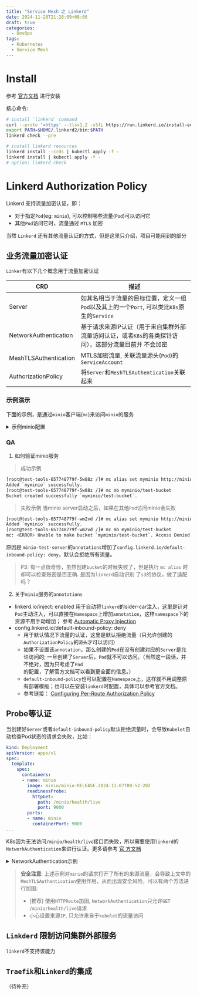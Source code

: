 ```yaml
---
title: "Service Mesh 之 Linkerd"
date: 2024-11-28T21:28:09+08:00
draft: true
categories:
  - DevOps
tags:
  - Kubernetes
  - Service Mesh
---
```


# Install
参考 [官方文档](https://linkerd.io/2-edge/getting-started/) 进行安装

核心命令:
```bash
# install `linkerd` command
curl --proto '=https' --tlsv1.2 -sSfL https://run.linkerd.io/install-edge | sh
export PATH=$HOME/.linkerd2/bin:$PATH
linkerd check --pre

# install linkerd resources
linkerd install --crds | kubectl apply -f -
linkerd install | kubectl apply -f -
# option: linkerd check
```

# Linkerd Authorization Policy

Linkerd 支持流量加密认证，即：
- 对于指定`Pod`(eg: `minio`), 可以控制哪些流量(`Pod`)可以访问它
- 其他`Pod`访问它时，流量通过 `MTLS` 加密

当然 `Linkerd` 还有其他流量认证的方式，但是这里只介绍，项目可能用到的部分

## 业务流量加密认证
`Linker`有以下几个概念用于流量加密认证

| CRD | 描述 |
| - | - |
| Server | 如其名相当于流量的目标位置，定义一组`Pod`以及其上的一个`Port`, 可以类比`K8s`原生的`Service` |
| NetworkAuthentication | 基于请求来源IP认证（用于来自集群外部流量访问认证，或者`K8s`的各类探针访问），这部分流量目前并 不会加密 |
| MeshTLSAuthentication | MTLS加密流量, 关联流量源头(`Pod`)的`ServiceAccount` |
| AuthorizationPolicy | 将`Server`和`MeshTLSAuthentication`关联起来 |


### 示例演示
下面的示例，是通过`minio`客户端(`mc`)来访问`minio`的服务

<details>
<summary>示例minio配置</summary>

> 1. MinIO Server Deployment
```yaml
apiVersion: v1
kind: Namespace
metadata:
  name: minio-test-server
---
apiVersion: v1
kind: ServiceAccount
metadata:
  name: minio-test-server
  namespace: minio-test-server
  labels:
    app: minio
    project: mytest
---
apiVersion: apps/v1
kind: StatefulSet
metadata:
  name: minio
  namespace: minio-test-server
  labels:
     app: minio
spec:
  selector:
    matchLabels:
      app: minio
  serviceName: minio
  replicas: 1
  template:
    metadata:
      annotations:
        linkerd.io/inject: enabled
        config.linkerd.io/default-inbound-policy: deny
      labels:
        app: minio
        project: mytest
    spec:
      containers:
      - name: minio
        envFrom:
        - secretRef:
            name: minio-admin-config
        image: minio/minio:RELEASE.2024-11-07T00-52-20Z
        args: ["server", "/data"]
        ports:
        - name: minio
          containerPort: 9000
      serviceAccountName: minio-test-server

---
apiVersion: v1
kind: Service
metadata:
  name: minio
  namespace: minio-test-server
spec:
  selector:
    app: minio
  ports:
  - name: service
    protocol: TCP
    port: 9000
    targetPort: 9000
  type: ClusterIP
---
apiVersion: v1
kind: Secret
metadata:
  name: minio-admin-config
  namespace: minio-test-server
type: Opaque
stringData:
  MINIO_ROOT_USER: "minio"
  MINIO_ROOT_PASSWORD: "IPFvslzI1pVCrfbO"
```

> 2. Minio Test Client
```yaml
apiVersion: v1
kind: Namespace
metadata:
  name: minio-test-client
---
apiVersion: v1
kind: ServiceAccount
metadata:
  name: minio-test-client
  namespace: minio-test-client
  labels:
    app: minio
    project: mytest
---
apiVersion: apps/v1
kind: Deployment
metadata:
  name: minio-client
  namespace: minio-test-client
  labels:
     app: minio-client
spec:
  selector:
    matchLabels:
      app: minio-client
  replicas: 1
  template:
    metadata:
      annotations:
        # auto insert linkerd sider-car
        linkerd.io/inject: enabled
      labels:
        app: minio-client
        project: mytest
    spec:
      containers:
      - name: minio
        image: minio/minio:RELEASE.2024-11-07T00-52-20Z
        envFrom:
        - secretRef:
            name: minio-admin-config
        command:
        - sh
        - -c
        - |
          set -ex
          mc alias set myminio http://minio.minio-test-server.svc:9000 $MINIO_ROOT_USER $MINIO_ROOT_PASSWORD
          while true; do
            if [ $(mc ls myminio | wc -l) -eq 0 ]; then
              mc mb myminio/test-bucket
            fi
            mc ls myminio/
            sleep 30
          done

      serviceAccountName: minio-test-client
---
apiVersion: v1
kind: Secret
metadata:
  name: minio-admin-config
  namespace: minio-test-client
type: Opaque
stringData:
  MINIO_ROOT_USER: "minio"
  MINIO_ROOT_PASSWORD: "IPFvslzI1pVCrfbO"
```

> 3. 创建网络认证
```yaml
apiVersion: policy.linkerd.io/v1beta3
kind: Server
metadata:
  name: minio-server
  namespace: minio-test-server
spec:
  podSelector:
    matchLabels:
      app: minio
  port: minio
---
apiVersion: policy.linkerd.io/v1alpha1
kind: MeshTLSAuthentication
metadata:
  name: minio-client-auth
  namespace: minio-test-server
spec:
  identityRefs:
    - kind: ServiceAccount
      name: minio-test-client
      namespace: minio-test-client
---
apiVersion: policy.linkerd.io/v1alpha1
kind: AuthorizationPolicy
metadata:
  name: minio-auth-policy
  namespace: minio-test-server
spec:
  targetRef:
    group: policy.linkerd.io
    kind: Server
    name: minio-server
  requiredAuthenticationRefs:
    - name: minio-client-auth
      kind: MeshTLSAuthentication
      group: policy.linkerd.io
```

</details>

### QA
1. 如何验证minio服务
> 成功示例
```bash
[root@test-tools-657748779f-5w88z /]# mc alias set myminio http://minio.minio-test-server.svc:9000 minio IPFvslzI1pVCrfbO
Added `myminio` successfully.
[root@test-tools-657748779f-5w88z /]# mc mb myminio/test-bucket
Bucket created successfully `myminio/test-bucket`.
```

> 失败示例
当minio server启动之后，如果在其他`Pod`访问minio会失败
```bash
[root@test-tools-657748779f-wm2vd /]# mc alias set myminio http://minio.minio-test-server.svc:9000 minio IPFvslzI1pVCrfbO
Added `myminio` successfully.
[root@test-tools-657748779f-wm2vd /]# mc mb myminio/test-bucket
mc: <ERROR> Unable to make bucket `myminio/test-bucket`. Access Denied.
```

原因是 `minio-test-server`的`annotations`增加了`config.linkerd.io/default-inbound-policy: deny`，默认会拒绝所有流量。

> PS: 有一点很奇怪，虽然创建`bucket`的时候失败了，但是执行 `mc alias` 时却可以检查账密是否正确. 是因为`linkerd`自动识别 了`s3`的协议，做了适配吗？

2. 关于`minio`服务的`annotations`
  - linkerd.io/inject: enabled
    用于自动将`linkerd`的sider-car注入，这里是针对`Pod`主动注入，可以直接在`Namespace`上增加`annotation`，这样`namespace`下的资源不用手动增加； 参考 [Automatic Proxy Injection](https://linkerd.io/2-edge/features/proxy-injection/)
  - config.linkerd.io/default-inbound-policy: deny
    * 用于默认情况下流量的认证，这里是默认拒绝流量（只允许创建的`AuthorizationPolicy`的`源头`才可以访问）
    * 如果不设置该`annotation`，那么创建的`Pod`在没有创建对应的`Server`是允许访问的; 一旦创建了`Server`后，`Pod`就不可以访问。（当然这一段话，并不绝对，因为只考虑了`Pod`的配置，了解官方文档可以看到更全面的信息。）
    * `default-inbound-policy`也可以配置在`Namespace`上，这样就不用调整原有部署模版；也可以在安装`linkerd`时配置，具体可以参考官方文档。
    * 参考链接： [Configuring Per-Route Authorization Policy](https://linkerd.io/2-edge/tasks/configuring-per-route-policy/)

## Probe等认证
当创建好`Server`或者`default-inbound-policy`默认拒绝流量时，会导致`Kubelet`自动检查Pod状态的请求会失败，比如：
```yaml
kind: Deployment
apiVersion: apps/v1
spec:
  template:
    spec:
      containers:
      - name: minio
        image: minio/minio:RELEASE.2024-11-07T00-52-20Z
        readinessProbe:
          httpGet:
            path: /minio/health/live
            port: 9000
        ports:
        - name: minio
          containerPort: 9000
...
```
K8s因为无法访问`/minio/health/live`接口而失败，所以需要使用`linkerd`的`NetworkAuthentication`来进行认证。更多请参考 [官 方文档](https://linkerd.io/2-edge/tasks/configuring-per-route-policy/)

<details>
<summary>NetworkAuthentication示例</summary>

```yaml
apiVersion: policy.linkerd.io/v1alpha1
kind: NetworkAuthentication
metadata:
  name: authors-probe-authn
  namespace: minio-test-server
spec:
  networks:
  - cidr: 0.0.0.0/0
  - cidr: ::/0
---
apiVersion: policy.linkerd.io/v1alpha1
kind: AuthorizationPolicy
metadata:
  name: authors-probe-policy
  namespace: minio-test-server
spec:
  targetRef:
    group: policy.linkerd.io
    kind: Server
    name: minio-server
  requiredAuthenticationRefs:
    - name: authors-probe-authn
      kind: NetworkAuthentication
      group: policy.linkerd.io
```

</details>

> **安全注意**: 上述示例对`minio`的请求打开了所有的来源流量，会导致上文中的`MeshTLSAuthentication`使用作用，从而出现安全风险，可以有两个方法进行加固:
> - [推荐] 使用`HTTPRoute`加固, `NetworkAuthentication`只允许`GET /minio/health/live`请求
> - 小心设置来源`IP`, 只允许来自于`kubelet`的流量访问


## `Linkderd` 限制访问集群外部服务
`linkerd`不支持该能力

## `Traefik`和`Linkerd`的集成
（待补充）